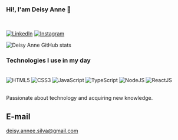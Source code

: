 ### Hi!, I'am Deisy Anne 👋
</br>

[![LinkedIn](https://img.shields.io/badge/LinkedIn-0077B5?style=for-the-badge&logo=linkedin&logoColor=white)](https://www.linkedin.com/in/deisy-anne)
[![Instagram](	https://img.shields.io/badge/Instagram-E4405F?style=for-the-badge&logo=instagram&logoColor=white)](https://www.instagram.com/deisyannee)

![Deisy Anne GitHub stats](https://github-readme-stats-git-masterrstaa-rickstaa.vercel.app/api?username=Deisy-anne&&show_icons=true&theme=tokyonight)

### Technologies I use in my day

<div style="display: inline_block"><br/>
  <img align="center" alt="HTML5" src="https://img.shields.io/badge/HTML-E34F26?style=for-the-badge&logo=html5&logoColor=white" />
  <img align="center" alt="CSS3" src="https://img.shields.io/badge/CSS-1572B6?&style=for-the-badge&logo=css3&logoColor=white" />
  <img align="center" alt="JavaScript" src="https://img.shields.io/badge/JavaScript-F7DF1E?style=for-the-badge&logo=javascript&logoColor=black" />
  <img align="center" alt="TypeScript" src="https://img.shields.io/badge/TypeScript-007ACC?style=for-the-badge&logo=typescript&logoColor=white" />
  <img align="center" alt="NodeJS" src="https://img.shields.io/badge/Node.js-43853D?style=for-the-badge&logo=node.js&logoColor=white" />
  <img align="center" alt="ReactJS" src="https://img.shields.io/badge/React-20232A?style=for-the-badge&logo=react&logoColor=61DAFB" />
</div><br/>

Passionate about technology and acquiring new knowledge.

## E-mail
<a href="mailto:deisy.annee.silva@gmail.com">deisy.annee.silva@gmail.com</a>
